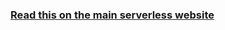 <!--
title: Serverless Guide - Use-Cases
menuText: Use-Cases
menuOrder: 3
description: Use-cases of the serverless architecture
layout: Doc
-->

<!-- DOCS-SITE-LINK:START automatically generated  -->
### [Read this on the main serverless website](https://www.serverless.com/learn)
<!-- DOCS-SITE-LINK:END -->
